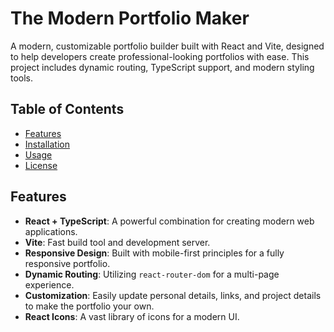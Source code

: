 # The Modern Portfolio Maker

A modern, customizable portfolio builder built with React and Vite, designed to help developers create professional-looking portfolios with ease. This project includes dynamic routing, TypeScript support, and modern styling tools.

## Table of Contents
- [Features](#features)
- [Installation](#installation)
- [Usage](#usage)
- [License](#license)

## Features

- **React + TypeScript**: A powerful combination for creating modern web applications.
- **Vite**: Fast build tool and development server.
- **Responsive Design**: Built with mobile-first principles for a fully responsive portfolio.
- **Dynamic Routing**: Utilizing `react-router-dom` for a multi-page experience.
- **Customization**: Easily update personal details, links, and project details to make the portfolio your own.
- **React Icons**: A vast library of icons for a modern UI.

